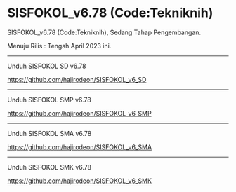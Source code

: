 # SISFOKOL_v6.78 (Code:Tekniknih)


SISFOKOL_v6.78 (Code:Tekniknih), Sedang Tahap Pengembangan. 

Menuju Rilis : Tengah April 2023 ini.

---

Unduh SISFOKOL SD v6.78 

https://github.com/hajirodeon/SISFOKOL_v6_SD

---



Unduh SISFOKOL SMP v6.78

https://github.com/hajirodeon/SISFOKOL_v6_SMP

---



Unduh SISFOKOL SMA v6.78 

https://github.com/hajirodeon/SISFOKOL_v6_SMA

---



Unduh SISFOKOL SMK v6.78 

https://github.com/hajirodeon/SISFOKOL_v6_SMK









